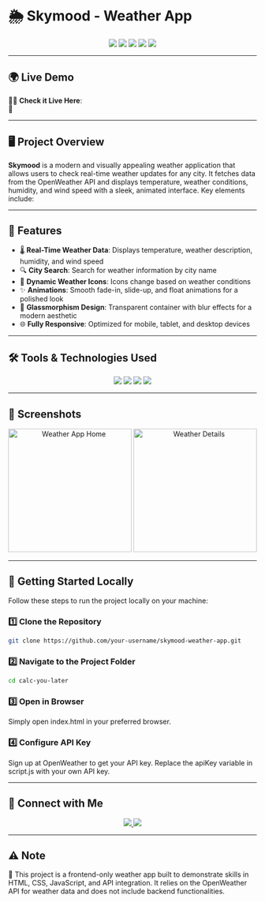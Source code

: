 # 🌦️ Skymood - Weather App

<p align="center">
  <img src="https://img.shields.io/badge/HTML5-5.0-E34F26?style=for-the-badge&logo=html5&logoColor=white"/>
  <img src="https://img.shields.io/badge/CSS3-3.0-1572B6?style=for-the-badge&logo=css3&logoColor=white"/>
  <img src="https://img.shields.io/badge/JavaScript-ES6-F7DF1E?style=for-the-badge&logo=javascript&logoColor=black"/>
  <img src="https://img.shields.io/badge/OpenWeather-API-FF512F?style=for-the-badge&logo=api&logoColor=white"/>
  <img src="https://img.shields.io/badge/Responsive-Design-brightgreen?style=for-the-badge"/>
</p>

---

## 🌍 Live Demo

🧑‍💻 **Check it Live Here**:  
🔗 

---

## 🖥️ Project Overview

**Skymood** is a modern and visually appealing weather application that allows users to check real-time weather updates for any city. It fetches data from the OpenWeather API and displays temperature, weather conditions, humidity, and wind speed with a sleek, animated interface. Key elements include:

---

## 🚀 Features

- 🌡️ **Real-Time Weather Data**: Displays temperature, weather description, humidity, and wind speed
- 🔍 **City Search**: Search for weather information by city name
- 🎨 **Dynamic Weather Icons**: Icons change based on weather conditions
- ✨ **Animations**: Smooth fade-in, slide-up, and float animations for a polished look
- 🧊 **Glassmorphism Design**: Transparent container with blur effects for a modern aesthetic
- 🌐 **Fully Responsive**: Optimized for mobile, tablet, and desktop devices

---

## 🛠️ Tools & Technologies Used

<p align="center">
  <img src="https://img.shields.io/badge/HTML5-5.0-E34F26?style=for-the-badge&logo=html5&logoColor=white"/>
  <img src="https://img.shields.io/badge/CSS3-3.0-1572B6?style=for-the-badge&logo=css3&logoColor=white"/>
  <img src="https://img.shields.io/badge/JavaScript-ES6-F7DF1E?style=for-the-badge&logo=javascript&logoColor=black"/>
  <img src="https://img.shields.io/badge/OpenWeather-API-FF512F?style=for-the-badge&logo=api&logoColor=white"/>
</p>

---

## 📸 Screenshots

<div align="center">
  <img src="src/assets/weather1.png" alt="Weather App Home" width="250" />
  <img src="src/assets/weather2.png" alt="Weather Details" width="250" />
</div>

---

## 🚀 Getting Started Locally
Follow these steps to run the project locally on your machine:

### 1️⃣ Clone the Repository
```bash
git clone https://github.com/your-username/skymood-weather-app.git
```
### 2️⃣ Navigate to the Project Folder
```bash
cd calc-you-later
```
### 3️⃣ Open in Browser
Simply open index.html in your preferred browser.

### 4️⃣ Configure API Key
Sign up at OpenWeather to get your API key.
Replace the apiKey variable in script.js with your own API key.

---

## 🙌 Connect with Me
<p align="center"> <a href="https://www.linkedin.com/in/samarth-jaiswal-72b67b313/" target="_blank"> <img src="https://img.shields.io/badge/LinkedIn-Connect-blue?style=for-the-badge&logo=linkedin&logoColor=white"/> </a> <a href="mailto:samjaiswal51@gmail.com"> <img src="https://img.shields.io/badge/Email-Send-red?style=for-the-badge&logo=gmail&logoColor=white"/> </a> </p>

---

## ⚠️ Note
🧪 This project is a frontend-only weather app built to demonstrate skills in HTML, CSS, JavaScript, and API integration. It relies on the OpenWeather API for weather data and does not include backend functionalities.

